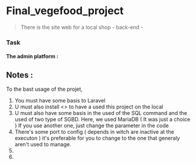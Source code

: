 # Final_vegefood_project

> There is the site web for a local shop - back-end -

### Task




#### The admin platform :


## Notes :
To the bast usage of the projet, 
1. You must have some basis to Laravel 
2. U must also install <> to have a used this project on the local
3. U must also have some basis in the used of the SQL command and the used of two type of SGBD. Here, we used MariaDB ( It was just a choice ) If you use another one, just change the parameter in the code
4. There's some port to config ( depends in witch are inactive at the executon ) it's preferable for you to change to the one that generaly aren't used to manage.
5. 
6. 
